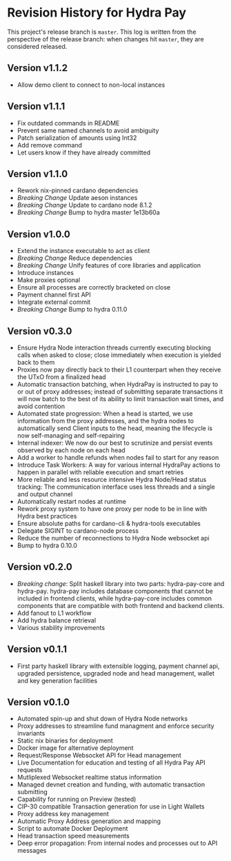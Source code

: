 # Revision History for Hydra Pay

This project's release branch is `master`. This log is written from the perspective of the release branch: when changes hit `master`, they are considered released.

## Version v1.1.2

* Allow demo client to connect to non-local instances

## Version v1.1.1

* Fix outdated commands in README
* Prevent same named channels to avoid ambiguity
* Patch serialization of amounts using Int32
* Add remove command
* Let users know if they have already committed

## Version v1.1.0

* Rework nix-pinned cardano dependencies
* *Breaking Change* Update aeson instances
* *Breaking Change* Update to cardano node 8.1.2
* *Breaking Change* Bump to hydra master 1e13b60a

## Version v1.0.0

* Extend the instance executable to act as client
* *Breaking Change* Reduce dependencies
* *Breaking Change* Unify features of core libraries and application
* Introduce instances
* Make proxies optional
* Ensure all processes are correctly bracketed on close
* Payment channel first API
* Integrate external commit
* *Breaking Change* Bump to hydra 0.11.0

## Version v0.3.0

* Ensure Hydra Node interaction threads currently executing blocking calls when asked to close; close immediately when execution is yielded back to them
* Proxies now pay directly back to their L1 counterpart when they receive the UTxO from a finalized head
* Automatic transaction batching, when HydraPay is instructed to pay to or out of proxy addresses; instead of submitting separate transactions it will now batch to the best of its ability to limit transaction wait times, and avoid contention 
* Automated state progression: When a head is started, we use information from the proxy addresses, and the hydra nodes to automatically send Client inputs to the head, meaning the lifecycle is now self-managing and self-repairing
* Internal indexer: We now do our best to scrutinize and persist events observed by each node on each head
* Add a worker to handle refunds when nodes fail to start for any reason
* Introduce Task Workers: A way for various internal HydraPay actions to happen in parallel with reliable execution and smart retries 
* More reliable and less resource intensive Hydra Node/Head status tracking: The communication interface uses less threads and a single and output channel
* Automatically restart nodes at runtime
* Rework proxy system to have one proxy per node to be in line with Hydra best practices
* Ensure absolute paths for cardano-cli & hydra-tools executables
* Delegate SIGINT to cardano-node process
* Reduce the number of reconnections to Hydra Node websocket api
* Bump to hydra 0.10.0

## Version v0.2.0

* *Breaking change*: Split haskell library into two parts: hydra-pay-core and hydra-pay. hydra-pay includes database components that cannot be included in frontend clients, while hydra-pay-core includes common components that are compatible with both frontend and backend clients.
* Add fanout to L1 workflow
* Add hydra balance retrieval
* Various stability improvements

## Version v0.1.1

* First party haskell library with extensible logging, payment channel api, upgraded persistence, upgraded node and head management, wallet and key generation facilities

##  Version v0.1.0

* Automated spin-up and shut down of Hydra Node networks
* Proxy addresses to streamline fund managment and enforce security invariants
* Static nix binaries for deployment
* Docker image for alternative deployment
* Request/Response Websocket API for Head management
* Live Documentation for education and testing of all Hydra Pay API requests
* Mutliplexed Websocket realtime status information
* Managed devnet creation and funding, with automatic transaction submitting
* Capability for running on Preview (tested)
* CIP-30 compatible Transaction generation for use in Light Wallets
* Proxy address key management
* Automatic Proxy Address generation and mapping
* Script to automate Docker Deployment
* Head transaction speed measurements
* Deep error propagation: From internal nodes and processes out to API messages

